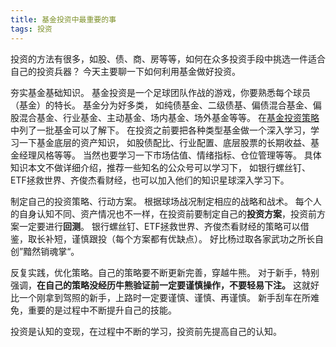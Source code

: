 ```yaml
---
title: 基金投资中最重要的事
tags: 投资
---
```


投资的方法有很多，如股、债、商、房等等，如何在众多投资手段中挑选一件适合自己的投资兵器？
今天主要聊一下如何利用基金做好投资。

夯实基金基础知识。
基金投资是一个足球团队作战的游戏，你要熟悉每个球员（基金）的特长。
基金分为好多类，
如纯债基金、二级债基、偏债混合基金、偏股混合基金、行业基金、主动基金、场内基金、场外基金等等。
在[基金投资策略](../../../2022/03/01/基金投资策略.html)中列了一批基金可以了解下。
在投资之前要把各种类型基金做一个深入学习，学习一下基金底层的资产知识，
如股债配比、行业配置、底层股票的长期收益、基金经理风格等等。
当然也要学习一下市场估值、情绪指标、仓位管理等等。
具体知识本文不做详细介绍，推荐一些知名的公众号可以学习下，
如银行螺丝钉、ETF拯救世界、齐俊杰看财经，也可以加入他们的知识星球深入学习下。

制定自己的投资策略、行动方案。
根据球场战况制定相应的战略和战术。
每个人的自身认知不同、资产情况也不一样，在投资前要制定自己的**投资方案**，投资前方案一定要进行**回测**。
银行螺丝钉、ETF拯救世界、齐俊杰看财经的策略可以借鉴，取长补短，谨慎跟投（每个方案都有优缺点）。
好比杨过取各家武功之所长自创”黯然销魂掌“。

反复实践，优化策略。自己的策略要不断更新完善，穿越牛熊。
对于新手，特别强调，**在自己的策略没经历牛熊验证前一定要谨慎操作，不要轻易下注。**
这就好比一个刚拿到驾照的新手，上路时一定要谨慎、谨慎、再谨慎。
新手刮车在所难免，重要的是过程中不断提升自己的技能。

投资是认知的变现，在过程中不断的学习，投资前先提高自己的认知。


